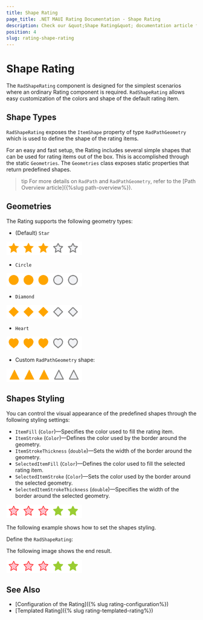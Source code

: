 ```yaml
---
title: Shape Rating
page_title: .NET MAUI Rating Documentation - Shape Rating
description: Check our &quot;Shape Rating&quot; documentation article for Telerik Rating for .NET MAUI.
position: 4
slug: rating-shape-rating
---
```


# Shape Rating

The `RadShapeRating` component is designed for the simplest scenarios where an ordinary Rating component is required. `RadShapeRating` allows easy customization of the colors and shape of the default rating item.

## Shape Types

`RadShapeRating` exposes the `ItemShape` property of type `RadPathGeometry` which is used to define the shape of the rating items.

For an easy and fast setup, the Rating includes several simple shapes that can be used for rating items out of the box. This is accomplished through the static `Geometries`. The `Geometries` class exposes static properties that return predefined shapes.

>tip For more details on `RadPath` and `RadPathGeometry`, refer to the [Path Overview article]({%slug path-overview%}).

## Geometries

The Rating supports the following geometry types:

- (Default) `Star`

 ![Star Shape Rating](images/rating-star.png)

 <snippet id='rating-geometries-star' />

- `Circle`

 ![Circle Shape Rating](images/rating-circle.png)

 <snippet id='rating-geometries-circle' />

- `Diamond`

 ![Diamond Shape Rating](images/rating-diamond.png)

 <snippet id='rating-geometries-diamond' />

- `Heart`

 ![](images/rating-heart.png)

 <snippet id='rating-geometries-heart' />

- Custom `RadPathGeometry` shape:

 ![](images/rating-triangle.png)

 <snippet id='rating-geometries-customgeometry ' />

## Shapes Styling

You can control the visual appearance of the predefined shapes through the following styling settings:

* `ItemFill` (`Color`)&mdash;Specifies the color used to fill the rating item.
* `ItemStroke` (`Color`)&mdash;Defines the color used by the border around the geometry.
* `ItemStrokeThickness` (`double`)&mdash;Sets the width of the border around the geometry.
* `SelectedItemFill` (`Color`)&mdash;Defines the color used to fill the selected rating item.
* `SelectedItemStroke` (`Color`)&mdash;Sets the color used by the border around the selected geometry.
* `SelectedItemStrokeThickness` (`double`)&mdash;Specifies the width of the border around the selected geometry.

![Rating Styling](images/rating-styles.png)

The following example shows how to set the shapes styling.

Define the `RadShapeRating`:

<snippet id='rating-geometries-styling' />

The following image shows the end result.

![Rating Styling](images/rating-styles.png)

## See Also

- [Configuration of the Rating]({% slug rating-configuration%})
- [Templated Rating]({% slug rating-templated-rating%})
